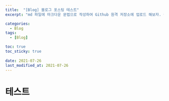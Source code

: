 ```yaml
---
title:  "[Blog] 블로그 포스팅 테스트"
excerpt: "md 파일에 마크다운 문법으로 작성하여 Github 원격 저장소에 업로드 해보자. 에디터는 Visual Studio code 사용! 로컬 서버에서 확인도 해보자. "

categories:
  - Blog
tags:
  - [Blog]

toc: true
toc_sticky: true
 
date: 2021-07-26
last_modified_at: 2021-07-26
---
```


# 테스트

